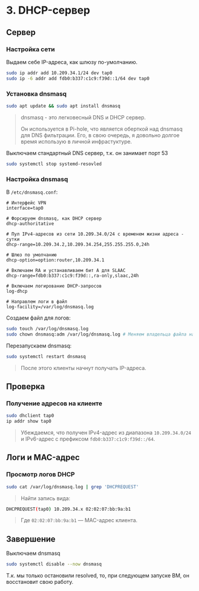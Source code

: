 # 3. DHCP-сервер

## Сервер

### Настройка сети

Выдаем себе IP-адреса, как шлюзу по-умолчанию.

```bash
sudo ip addr add 10.209.34.1/24 dev tap0
sudo ip -6 addr add fdb0:b337:c1c9:f39d::1/64 dev tap0
```

### Установка dnsmasq

```bash
sudo apt update && sudo apt install dnsmasq
```

> dnsmasq - это легковесный DNS и DHCP сервер.
>
> Он используется в Pi-hole, что является оберткой над dnsmasq для DNS фильтрации. Его, в свою очередь, я довольно долгое время использую в личной инфрастуктуре.

Выключаем стандартный DNS сервер, т.к. он занимает порт 53

```bash
sudo systemctl stop systemd-resovled
```

### Настройка dnsmasq

В `/etc/dnsmasq.conf`:

```
# Интерфейс VPN
interface=tap0

# Форсируем dnsmasq, как DHCP сервер
dhcp-authoritative

# Пул IPv4-адресов из сети 10.209.34.0/24 с временем жизни адреса - сутки
dhcp-range=10.209.34.2,10.209.34.254,255.255.255.0,24h

# Шлюз по умолчанию
dhcp-option=option:router,10.209.34.1

# Включаем RA и устанавливаем бит A для SLAAC
dhcp-range=fdb0:b337:c1c9:f39d::,ra-only,slaac,24h

# Включаем логирование DHCP-запросов
log-dhcp

# Направлем логи в файл
log-facility=/var/log/dnsmasq.log
```

Создаем файл для логов:

```bash
sudo touch /var/log/dnsmasq.log
sudo chown dnsmasq:adm /var/log/dnsmasq.log # Меняем владельца файла на dnsmasq в группе adm, для корректности
```

Перезапускаем dnsmasq:

```bash
sudo systemctl restart dnsmasq
```

> После этого клиенты начнут получать IP-адреса.

## Проверка

### Получение адресов на клиенте

```bash
sudo dhclient tap0
ip addr show tap0
```

> Убеждаемся, что получен IPv4-адрес из диапазона `10.209.34.0/24` и IPv6-адрес с префиксом `fdb0:b337:c1c9:f39d::/64`.

## Логи и MAC-адрес

### Просмотр логов DHCP

```bash
sudo cat /var/log/dnsmasq.log | grep 'DHCPREQUEST'
```

> Найти запись вида:

```bash
DHCPREQUEST(tap0) 10.209.34.x 02:02:07:bb:9a:b1
```

> Где `02:02:07:bb:9a:b1` — MAC-адрес клиента.

## Завершение

Выключаем dnsmasq

```bash
sudo systemctl disable --now dnsmasq
```

Т.к. мы только остановили resolved, то, при следующем запуске ВМ, он восстановит свою работу.
